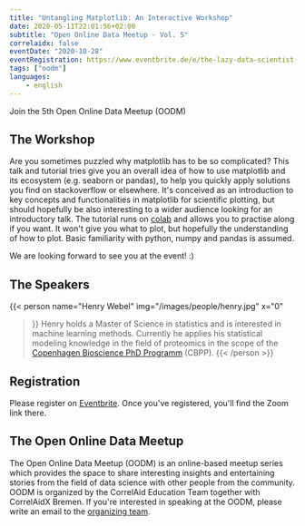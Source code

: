 ```yaml
---
title: "Untangling Matplotlib: An Interactive Workshop"
date: 2020-05-11T22:01:56+02:00
subtitle: "Open Online Data Meetup - Vol. 5"
correlaidx: false
eventDate: "2020-10-28"
eventRegistration: https://www.eventbrite.de/e/the-lazy-data-scientist-automating-things-feat-r-python-aws-and-a-pi-registration-121498787143
tags: ["oodm"]
languages: 
    - english
---
```

Join the 5th Open Online Data Meetup (OODM) 

## The Workshop
Are you sometimes puzzled why matplotlib has to be so complicated?
This talk and tutorial tries give you an overall idea of how to use matplotlib
and its ecosystem (e.g. seaborn or pandas), to help you quickly apply solutions
you find on stackoverflow or elsewhere. It's conceived as an introduction to
key concepts and functionalities in matplotlib for scientific plotting, but
should hopefully be also interesting to a wider audience looking for an
introductory talk. The tutorial runs on [colab](https://colab.research.google.com/) and allows you to practise along if you want.
It won't give you what to plot, but hopefully the understanding of how to plot.
Basic familiarity with python, numpy and pandas is assumed.

We are looking forward to see you at the event! :)



## The Speakers
{{< person 
    name="Henry Webel"
    img="/images/people/henry.jpg"
    x="0"
>}}
   Henry holds a Master of Science in statistics and is interested in machine learning methods. Currently
he applies his statistical modeling knowledge in the field of proteomics in
the scope of the [Copenhagen Bioscience PhD Programm](https://cphbiosciencephd.org/) (CBPP).
{{< /person >}}


## Registration 
Please register on [Eventbrite](https://www.eventbrite.de/e/the-lazy-data-scientist-automating-things-feat-r-python-aws-and-a-pi-registration-121498787143). Once you've registered, you'll find the Zoom link there.

## The Open Online Data Meetup
The Open Online Data Meetup (OODM) is an online-based meetup series which provides the space to share interesting insights and entertaining stories from the field of data science with other people from the community. OODM is organized by the CorrelAid Education Team together with CorrelAidX Bremen. If you're interested in speaking at the OODM, please write an email to the [organizing team](mailto:events@correlaid.org).



